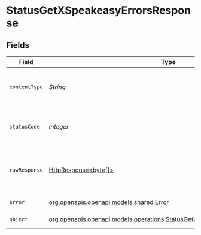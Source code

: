 # StatusGetXSpeakeasyErrorsResponse


## Fields

| Field                                                                                                                                            | Type                                                                                                                                             | Required                                                                                                                                         | Description                                                                                                                                      |
| ------------------------------------------------------------------------------------------------------------------------------------------------ | ------------------------------------------------------------------------------------------------------------------------------------------------ | ------------------------------------------------------------------------------------------------------------------------------------------------ | ------------------------------------------------------------------------------------------------------------------------------------------------ |
| `contentType`                                                                                                                                    | *String*                                                                                                                                         | :heavy_check_mark:                                                                                                                               | HTTP response content type for this operation                                                                                                    |
| `statusCode`                                                                                                                                     | *Integer*                                                                                                                                        | :heavy_check_mark:                                                                                                                               | HTTP response status code for this operation                                                                                                     |
| `rawResponse`                                                                                                                                    | [HttpResponse<byte[]>](https://docs.oracle.com/en/java/javase/11/docs/api/java.net.http/java/net/http/HttpResponse.html)                         | :heavy_check_mark:                                                                                                                               | Raw HTTP response; suitable for custom response parsing                                                                                          |
| `error`                                                                                                                                          | [org.openapis.openapi.models.shared.Error](../../models/shared/Error.md)                                                                         | :heavy_minus_sign:                                                                                                                               | Internal Server Error                                                                                                                            |
| `object`                                                                                                                                         | [org.openapis.openapi.models.operations.StatusGetXSpeakeasyErrorsResponseBody](../../models/operations/StatusGetXSpeakeasyErrorsResponseBody.md) | :heavy_minus_sign:                                                                                                                               | Not Implemented                                                                                                                                  |